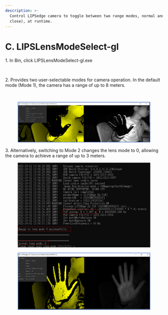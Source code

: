 ```yaml
---
description: >-
  Control LIPSedge camera to toggle between two range modes, normal and near(or
  close), at runtime.
---
```


# C. LIPSLensModeSelect-gl

1\. In Bin, click LIPSLensModeSelect-gl.exe

<figure><img src="broken-reference" alt=""><figcaption></figcaption></figure>

2\. Provides two user-selectable modes for camera operation. In the default mode (Mode 1), the camera has a range of up to 8 meters.

<figure><img src="../../.gitbook/assets/global_camera/sample_codes/%20image%20(40).png" alt=""><figcaption></figcaption></figure>

<figure><img src="../../.gitbook/assets/global_camera/sample_codes/image (39).png" alt=""><figcaption></figcaption></figure>

3\. Alternatively, switching to Mode 2 changes the lens mode to 0, allowing the camera to achieve a range of up to 3 meters.

<figure><img src="../../.gitbook/assets/global_camera/sample_codes/image (44).png" alt=""><figcaption></figcaption></figure>

<figure><img src="../../.gitbook/assets/global_camera/sample_codes/image (45).png" alt=""><figcaption></figcaption></figure>
